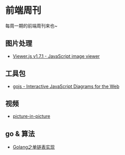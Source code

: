# 前端周刊
每周一期的前端周刊来也~

## 图片处理

* [Viewer.js v1.7.1 - JavaScript image viewer](https://fengyuanchen.github.io/viewerjs/#)

## 工具包

* [gojs - Interactive JavaScript Diagrams for the Web](https://gojs.net/latest/index.html)

## 视频

* [picture-in-picture](https://css-tricks.com/an-introduction-to-the-picture-in-picture-web-api/)


## go & 算法

* [Golang之单链表实现](https://studygolang.com/articles/13795)
